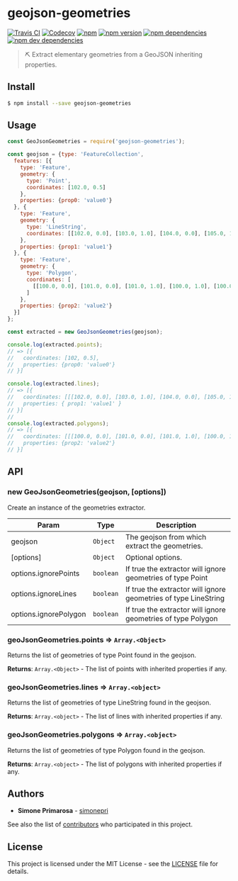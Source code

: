 # geojson-geometries
[![Travis CI](https://travis-ci.org/simonepri/geojson-geometries.svg?branch=master)](https://travis-ci.org/simonepri/geojson-geometries) [![Codecov](https://img.shields.io/codecov/c/github/simonepri/geojson-geometries/master.svg)](https://codecov.io/gh/simonepri/geojson-geometries) [![npm](https://img.shields.io/npm/dm/geojson-geometries.svg)](https://www.npmjs.com/package/geojson-geometries) [![npm version](https://img.shields.io/npm/v/geojson-geometries.svg)](https://www.npmjs.com/package/geojson-geometries) [![npm dependencies](https://david-dm.org/simonepri/geojson-geometries.svg)](https://david-dm.org/simonepri/geojson-geometries) [![npm dev dependencies](https://david-dm.org/simonepri/geojson-geometries/dev-status.svg)](https://david-dm.org/simonepri/geojson-geometries#info=devDependencies)
> ⛏ Extract elementary geometries from a GeoJSON inheriting properties.

## Install
```bash
$ npm install --save geojson-geometries
```

## Usage
```javascript
const GeoJsonGeometries = require('geojson-geometries');

const geojson = {type: 'FeatureCollection',
  features: [{
    type: 'Feature',
    geometry: {
      type: 'Point',
      coordinates: [102.0, 0.5]
    },
    properties: {prop0: 'value0'}
  }, {
    type: 'Feature',
    geometry: {
      type: 'LineString',
      coordinates: [[102.0, 0.0], [103.0, 1.0], [104.0, 0.0], [105.0, 1.0]]
    },
    properties: {prop1: 'value1'}
  }, {
    type: 'Feature',
    geometry: {
      type: 'Polygon',
      coordinates: [
        [[100.0, 0.0], [101.0, 0.0], [101.0, 1.0], [100.0, 1.0], [100.0, 0.0]]
      ]
    },
    properties: {prop2: 'value2'}
  }]
};

const extracted = new GeoJsonGeometries(geojson);

console.log(extracted.points);
// => [{
//   coordinates: [102, 0.5],
//   properties: {prop0: 'value0'}
// }]

console.log(extracted.lines);
// => [{
//   coordinates: [[[102.0, 0.0], [103.0, 1.0], [104.0, 0.0], [105.0, 1.0]]],
//   properties: { prop1: 'value1' }
// }]
//
console.log(extracted.polygons);
// => [{
//   coordinates: [[[100.0, 0.0], [101.0, 0.0], [101.0, 1.0], [100.0, 1.0], [100.0, 0.0]]],
//   properties: {prop2: 'value2'}
// }]
```

## API
<a name="new_GeoJsonGeometries_new"></a>

### new GeoJsonGeometries(geojson, [options])
Create an instance of the geometries extractor.

| Param | Type | Description |
| --- | --- | --- |
| geojson | <code>Object</code> | The geojson from which extract the geometries. |
| [options] | <code>Object</code> | Optional options. |
| options.ignorePoints | <code>boolean</code> | If true the extractor will ignore  geometries of type Point |
| options.ignoreLines | <code>boolean</code> | If true the extractor will ignore  geometries of type LineString |
| options.ignorePolygon | <code>boolean</code> | If true the extractor will ignore  geometries of type Polygon |

<a name="GeoJsonGeometries+points"></a>

### geoJsonGeometries.points ⇒ <code>Array.&lt;Object&gt;</code>
Returns the list of geometries of type Point found in the geojson.

**Returns**: <code>Array.&lt;Object&gt;</code> - The list of points with inherited properties if any.  

<a name="GeoJsonGeometries+lines"></a>

### geoJsonGeometries.lines ⇒ <code>Array.&lt;object&gt;</code>
Returns the list of geometries of type LineString found in the geojson.

**Returns**: <code>Array.&lt;object&gt;</code> - The list of lines with inherited properties if any.  

<a name="GeoJsonGeometries+polygons"></a>

### geoJsonGeometries.polygons ⇒ <code>Array.&lt;object&gt;</code>
Returns the list of geometries of type Polygon found in the geojson.

**Returns**: <code>Array.&lt;object&gt;</code> - The list of polygons with inherited properties if any.  

## Authors
* **Simone Primarosa** - [simonepri](https://github.com/simonepri)

See also the list of [contributors](https://github.com/simonepri/world-country/contributors) who participated in this project.

## License
This project is licensed under the MIT License - see the [LICENSE](LICENSE) file for details.
